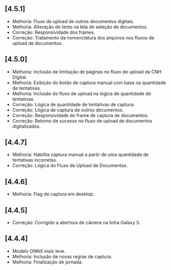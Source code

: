 ## [4.5.1]
- Melhoria: Fluxo de upload de outros documentos digitais.
- Melhoria: Alteração de texto na tela de seleção de documentos.
- Correção: Responsividade dos frames.
- Correção: Tratamento da nomenclatura dos arquivos nos fluxos de upload de documentos.

## [4.5.0]
- Melhoria: Inclusão de limitação de páginas no fluxo de upload da CNH Digital.
- Melhoria: Exibição do botão de captura manual com base na quantidade de tentativas.
- Melhoria: Inclusão do fluxo de upload na lógica de quantidade de tentativas.
- Correção: Lógica de quantidade de tentativas de captura.
- Correção: Lógica de captura de outros documentos.
- Correção: Responsividade do frame de captura de documentos.
- Correção: Retorno de sucesso no fluxo de upload de documentos digitalizados.

## [4.4.7]
- Melhoria: Habilita captura manual a partir de uma quantidade de tentativas incorretas.
- Correção: Lógica do Fluxo de Upload de Documentos.

## [4.4.6]
- Melhoria: Flag de captura em desktop.

## [4.4.5]
- Correção: Corrigido a abertura de câmera na linha Galaxy S.

## [4.4.4]
- Modelo ONNX mais leve.
- Melhoria: Inclusão de novas regras de captura.
- Melhoria: Finalização de jornada.
